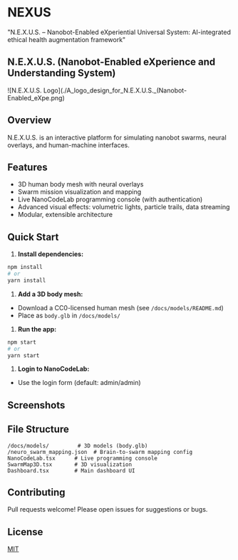 # NEXUS

"N.E.X.U.S. – Nanobot-Enabled eXperiential Universal System: AI-integrated ethical health augmentation framework"

## N.E.X.U.S. (Nanobot-Enabled eXperience and Understanding System)

![N.E.X.U.S. Logo](./A_logo_design_for_N.E.X.U.S._(Nanobot-Enabled_eXpe.png)

## Overview

N.E.X.U.S. is an interactive platform for simulating nanobot swarms, neural overlays, and human-machine interfaces.

## Features

- 3D human body mesh with neural overlays
- Swarm mission visualization and mapping
- Live NanoCodeLab programming console (with authentication)
- Advanced visual effects: volumetric lights, particle trails, data streaming
- Modular, extensible architecture

## Quick Start

1. **Install dependencies:**

 ```sh
 npm install
 # or
 yarn install
 ```

1. **Add a 3D body mesh:**

- Download a CC0-licensed human mesh (see `/docs/models/README.md`)
- Place as `body.glb` in `/docs/models/`

1. **Run the app:**

 ```sh
 npm start
 # or
 yarn start
 ```

1. **Login to NanoCodeLab:**

- Use the login form (default: admin/admin)

## Screenshots
<!-- Add screenshots here -->

## File Structure

```plaintext
/docs/models/         # 3D models (body.glb)
/neuro_swarm_mapping.json  # Brain-to-swarm mapping config
NanoCodeLab.tsx      # Live programming console
SwarmMap3D.tsx       # 3D visualization
Dashboard.tsx        # Main dashboard UI
```

## Contributing

Pull requests welcome! Please open issues for suggestions or bugs.

## License

[MIT](./LICENSE)

